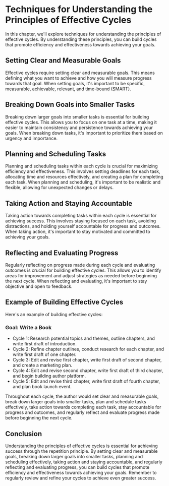 Techniques for Understanding the Principles of Effective Cycles
========================================================================================================

In this chapter, we'll explore techniques for understanding the principles of effective cycles. By understanding these principles, you can build cycles that promote efficiency and effectiveness towards achieving your goals.

Setting Clear and Measurable Goals
----------------------------------

Effective cycles require setting clear and measurable goals. This means defining what you want to achieve and how you will measure progress towards that goal. When setting goals, it's important to be specific, measurable, achievable, relevant, and time-bound (SMART).

Breaking Down Goals into Smaller Tasks
--------------------------------------

Breaking down larger goals into smaller tasks is essential for building effective cycles. This allows you to focus on one task at a time, making it easier to maintain consistency and persistence towards achieving your goals. When breaking down tasks, it's important to prioritize them based on urgency and importance.

Planning and Scheduling Tasks
-----------------------------

Planning and scheduling tasks within each cycle is crucial for maximizing efficiency and effectiveness. This involves setting deadlines for each task, allocating time and resources effectively, and creating a plan for completing each task. When planning and scheduling, it's important to be realistic and flexible, allowing for unexpected changes or delays.

Taking Action and Staying Accountable
-------------------------------------

Taking action towards completing tasks within each cycle is essential for achieving success. This involves staying focused on each task, avoiding distractions, and holding yourself accountable for progress and outcomes. When taking action, it's important to stay motivated and committed to achieving your goals.

Reflecting and Evaluating Progress
----------------------------------

Regularly reflecting on progress made during each cycle and evaluating outcomes is crucial for building effective cycles. This allows you to identify areas for improvement and adjust strategies as needed before beginning the next cycle. When reflecting and evaluating, it's important to stay objective and open to feedback.

Example of Building Effective Cycles
------------------------------------

Here's an example of building effective cycles:

### Goal: Write a Book

* Cycle 1: Research potential topics and themes, outline chapters, and write first draft of introduction.
* Cycle 2: Refine chapter outlines, conduct research for each chapter, and write first draft of one chapter.
* Cycle 3: Edit and revise first chapter, write first draft of second chapter, and create a marketing plan.
* Cycle 4: Edit and revise second chapter, write first draft of third chapter, and begin building author platform.
* Cycle 5: Edit and revise third chapter, write first draft of fourth chapter, and plan book launch event.

Throughout each cycle, the author would set clear and measurable goals, break down larger goals into smaller tasks, plan and schedule tasks effectively, take action towards completing each task, stay accountable for progress and outcomes, and regularly reflect and evaluate progress made before beginning the next cycle.

Conclusion
----------

Understanding the principles of effective cycles is essential for achieving success through the repetition principle. By setting clear and measurable goals, breaking down larger goals into smaller tasks, planning and scheduling effectively, taking action and staying accountable, and regularly reflecting and evaluating progress, you can build cycles that promote efficiency and effectiveness towards achieving your goals. Remember to regularly review and refine your cycles to achieve even greater success.
